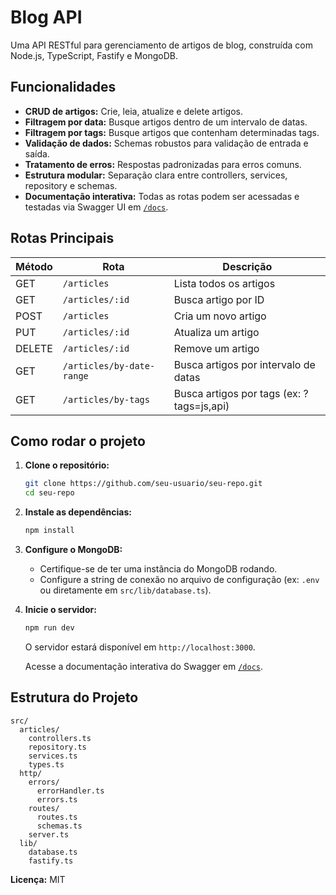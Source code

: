 # Blog API

Uma API RESTful para gerenciamento de artigos de blog, construída com Node.js, TypeScript, Fastify e MongoDB.

## Funcionalidades

- **CRUD de artigos:** Crie, leia, atualize e delete artigos.
- **Filtragem por data:** Busque artigos dentro de um intervalo de datas.
- **Filtragem por tags:** Busque artigos que contenham determinadas tags.
- **Validação de dados:** Schemas robustos para validação de entrada e saída.
- **Tratamento de erros:** Respostas padronizadas para erros comuns.
- **Estrutura modular:** Separação clara entre controllers, services, repository e schemas.
- **Documentação interativa:** Todas as rotas podem ser acessadas e testadas via Swagger UI em [`/docs`](http://localhost:3000/docs).

## Rotas Principais

| Método | Rota                      | Descrição                                 |
| ------ | ------------------------- | ----------------------------------------- |
| GET    | `/articles`               | Lista todos os artigos                    |
| GET    | `/articles/:id`           | Busca artigo por ID                       |
| POST   | `/articles`               | Cria um novo artigo                       |
| PUT    | `/articles/:id`           | Atualiza um artigo                        |
| DELETE | `/articles/:id`           | Remove um artigo                          |
| GET    | `/articles/by-date-range` | Busca artigos por intervalo de datas      |
| GET    | `/articles/by-tags`       | Busca artigos por tags (ex: ?tags=js,api) |


## Como rodar o projeto

1. **Clone o repositório:**

   ```bash
   git clone https://github.com/seu-usuario/seu-repo.git
   cd seu-repo
   ```

2. **Instale as dependências:**

   ```bash
   npm install
   ```

3. **Configure o MongoDB:**

   - Certifique-se de ter uma instância do MongoDB rodando.
   - Configure a string de conexão no arquivo de configuração (ex: `.env` ou diretamente em `src/lib/database.ts`).

4. **Inicie o servidor:**

   ```bash
   npm run dev
   ```

   O servidor estará disponível em `http://localhost:3000`.

   Acesse a documentação interativa do Swagger em [`/docs`](http://localhost:3000/docs).

## Estrutura do Projeto

```
src/
  articles/
    controllers.ts
    repository.ts
    services.ts
    types.ts
  http/
    errors/
      errorHandler.ts
      errors.ts
    routes/
      routes.ts
      schemas.ts
    server.ts
  lib/
    database.ts
    fastify.ts
```

**Licença:** MIT
